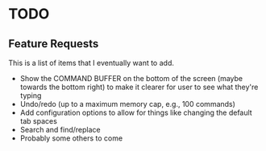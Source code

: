 # TODO
## Feature Requests
This is a list of items that I eventually want to add.
* Show the COMMAND BUFFER on the bottom of the screen (maybe towards the bottom right) to make it clearer for user to see what they're typing
* Undo/redo (up to a maximum memory cap, e.g., 100 commands)
* Add configuration options to allow for things like changing the default tab spaces
* Search and find/replace
* Probably some others to come
